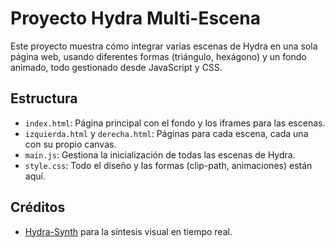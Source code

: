 # Proyecto Hydra Multi-Escena

Este proyecto muestra cómo integrar varias escenas de Hydra en una sola página web, usando diferentes formas (triángulo, hexágono) y un fondo animado, todo gestionado desde JavaScript y CSS.

## Estructura
- `index.html`: Página principal con el fondo y los iframes para las escenas.
- `izquierda.html` y `derecha.html`: Páginas para cada escena, cada una con su propio canvas.
- `main.js`: Gestiona la inicialización de todas las escenas de Hydra.
- `style.css`: Todo el diseño y las formas (clip-path, animaciones) están aquí.


## Créditos
- [Hydra-Synth](https://hydra.ojack.xyz/) para la síntesis visual en tiempo real.

